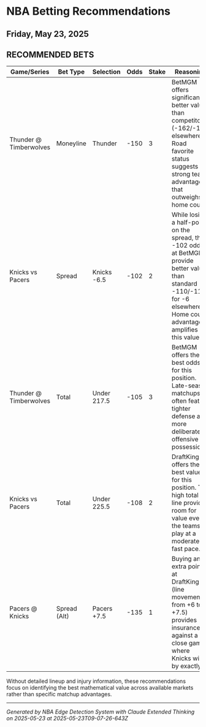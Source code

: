 # NBA Betting Recommendations
## Friday, May 23, 2025

## RECOMMENDED BETS
| Game/Series | Bet Type | Selection | Odds | Stake | Reasoning |
|-------------|----------|-----------|------|-------|-----------|
| Thunder @ Timberwolves | Moneyline | Thunder | -150 | 3 | BetMGM offers significantly better value than competitors (-162/-164 elsewhere). Road favorite status suggests strong team advantage that outweighs home court. |
| Knicks vs Pacers | Spread | Knicks -6.5 | -102 | 2 | While losing a half-point on the spread, the -102 odds at BetMGM provide better value than standard -110/-112 for -6 elsewhere. Home court advantage amplifies this value. |
| Thunder @ Timberwolves | Total | Under 217.5 | -105 | 3 | BetMGM offers the best odds for this position. Late-season matchups often feature tighter defense and more deliberate offensive possessions. |
| Knicks vs Pacers | Total | Under 225.5 | -108 | 2 | DraftKings offers the best value for this position. The high total line provides room for value even if the teams play at a moderately fast pace. |
| Pacers @ Knicks | Spread (Alt) | Pacers +7.5 | -135 | 1 | Buying an extra point at DraftKings (line movement from +6 to +7.5) provides insurance against a close game where Knicks win by exactly 7. |

Without detailed lineup and injury information, these recommendations focus on identifying the best mathematical value across available markets rather than specific matchup advantages.

---
*Generated by NBA Edge Detection System with Claude Extended Thinking on 2025-05-23 at 2025-05-23T09-07-26-643Z*
